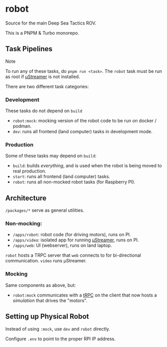 # robot

Source for the main Deep Sea Tactics ROV.

This is a PNPM & Turbo monorepo.

## Task Pipelines

> [!NOTE]
> To run any of these tasks, do `pnpm run <task>`. The `robot` task must be run as root if [µStreamer](https://github.com/pikvm/ustreamer) is not installed.

There are two different task categories:

### Development

These tasks do not depend on `build`

- `robot:mock`: mocking version of the robot code to be run on docker / podman.
- `dev`: runs all frontend (land computer) tasks in development mode.

### Production

Some of these tasks may depend on `build`:

- `build`: builds _everything_, and is used when the robot is being moved to real production.
- `start`: runs all frontend (land computer) tasks.
- `robot`: runs all non-mocked robot tasks (for Raspberry PI).

## Architecture

`/packages/*` serve as general utilities.

### Non-mocking:

- `/apps/robot`: robot code (for driving motors), runs on PI.
- `/apps/video`: isolated app for running [µStreamer](https://github.com/pikvm/ustreamer), runs on PI.
- `/apps/web`: UI (webserver), runs on land laptop.

`robot` hosts a TRPC server that `web` connects to for bi-directional communication. `video` runs µStreamer.

### Mocking

Same components as above, but:

- `robot:mock` communicates with a [tRPC](https://trpc.io/) on the client that now hosts a _simulation_ that drives the "motors".

## Setting up Physical Robot

Instead of using `:mock`, use `dev` and `robot` directly.

Configure `.env` to point to the proper RPI IP address.
